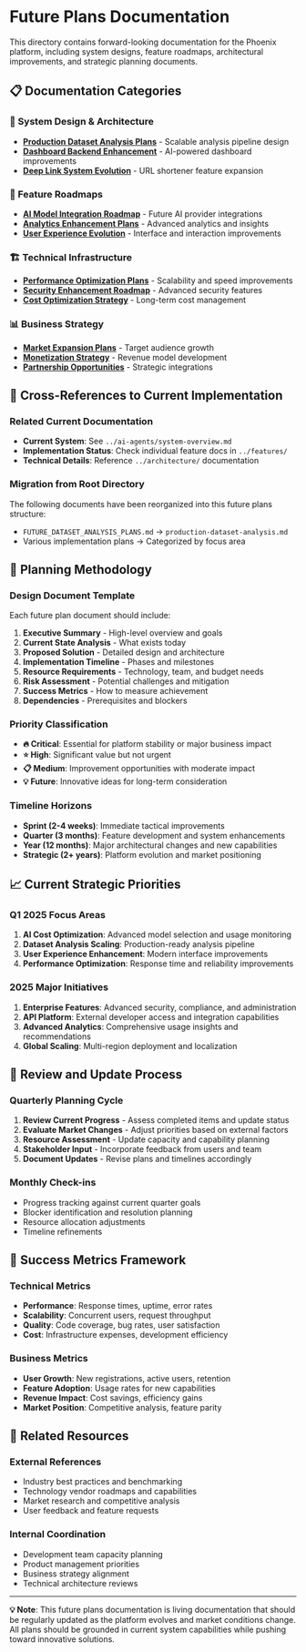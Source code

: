 # Future Plans Documentation

This directory contains forward-looking documentation for the Phoenix platform, including system designs, feature roadmaps, architectural improvements, and strategic planning documents.

## 📋 **Documentation Categories**

### **🎯 System Design & Architecture**
- **[Production Dataset Analysis Plans](./production-dataset-analysis.md)** - Scalable analysis pipeline design
- **[Dashboard Backend Enhancement](./dashboard-backend-plan.md)** - AI-powered dashboard improvements
- **[Deep Link System Evolution](./deeplink-system-roadmap.md)** - URL shortener feature expansion

### **🚀 Feature Roadmaps**
- **[AI Model Integration Roadmap](./ai-model-roadmap.md)** - Future AI provider integrations
- **[Analytics Enhancement Plans](./analytics-roadmap.md)** - Advanced analytics and insights
- **[User Experience Evolution](./ux-roadmap.md)** - Interface and interaction improvements

### **🏗️ Technical Infrastructure**
- **[Performance Optimization Plans](./performance-optimization.md)** - Scalability and speed improvements
- **[Security Enhancement Roadmap](./security-roadmap.md)** - Advanced security features
- **[Cost Optimization Strategy](./cost-optimization.md)** - Long-term cost management

### **📊 Business Strategy**
- **[Market Expansion Plans](./market-expansion.md)** - Target audience growth
- **[Monetization Strategy](./monetization-strategy.md)** - Revenue model development
- **[Partnership Opportunities](./partnership-roadmap.md)** - Strategic integrations

## 🔗 **Cross-References to Current Implementation**

### **Related Current Documentation**
- **Current System**: See `../ai-agents/system-overview.md`
- **Implementation Status**: Check individual feature docs in `../features/`
- **Technical Details**: Reference `../architecture/` documentation

### **Migration from Root Directory**
The following documents have been reorganized into this future plans structure:
- `FUTURE_DATASET_ANALYSIS_PLANS.md` → `production-dataset-analysis.md`
- Various implementation plans → Categorized by focus area

## 🎪 **Planning Methodology**

### **Design Document Template**
Each future plan document should include:
1. **Executive Summary** - High-level overview and goals
2. **Current State Analysis** - What exists today
3. **Proposed Solution** - Detailed design and architecture
4. **Implementation Timeline** - Phases and milestones
5. **Resource Requirements** - Technology, team, and budget needs
6. **Risk Assessment** - Potential challenges and mitigation
7. **Success Metrics** - How to measure achievement
8. **Dependencies** - Prerequisites and blockers

### **Priority Classification**
- **🔥 Critical**: Essential for platform stability or major business impact
- **⭐ High**: Significant value but not urgent
- **📋 Medium**: Improvement opportunities with moderate impact
- **💡 Future**: Innovative ideas for long-term consideration

### **Timeline Horizons**
- **Sprint (2-4 weeks)**: Immediate tactical improvements
- **Quarter (3 months)**: Feature development and system enhancements
- **Year (12 months)**: Major architectural changes and new capabilities
- **Strategic (2+ years)**: Platform evolution and market positioning

## 📈 **Current Strategic Priorities**

### **Q1 2025 Focus Areas**
1. **AI Cost Optimization**: Advanced model selection and usage monitoring
2. **Dataset Analysis Scaling**: Production-ready analysis pipeline
3. **User Experience Enhancement**: Modern interface improvements
4. **Performance Optimization**: Response time and reliability improvements

### **2025 Major Initiatives**
1. **Enterprise Features**: Advanced security, compliance, and administration
2. **API Platform**: External developer access and integration capabilities
3. **Advanced Analytics**: Comprehensive usage insights and recommendations
4. **Global Scaling**: Multi-region deployment and localization

## 🔄 **Review and Update Process**

### **Quarterly Planning Cycle**
1. **Review Current Progress** - Assess completed items and update status
2. **Evaluate Market Changes** - Adjust priorities based on external factors
3. **Resource Assessment** - Update capacity and capability planning
4. **Stakeholder Input** - Incorporate feedback from users and team
5. **Document Updates** - Revise plans and timelines accordingly

### **Monthly Check-ins**
- Progress tracking against current quarter goals
- Blocker identification and resolution planning
- Resource allocation adjustments
- Timeline refinements

## 🎯 **Success Metrics Framework**

### **Technical Metrics**
- **Performance**: Response times, uptime, error rates
- **Scalability**: Concurrent users, request throughput
- **Quality**: Code coverage, bug rates, user satisfaction
- **Cost**: Infrastructure expenses, development efficiency

### **Business Metrics**
- **User Growth**: New registrations, active users, retention
- **Feature Adoption**: Usage rates for new capabilities
- **Revenue Impact**: Cost savings, efficiency gains
- **Market Position**: Competitive analysis, feature parity

## 🔗 **Related Resources**

### **External References**
- Industry best practices and benchmarking
- Technology vendor roadmaps and capabilities
- Market research and competitive analysis
- User feedback and feature requests

### **Internal Coordination**
- Development team capacity planning
- Product management priorities
- Business strategy alignment
- Technical architecture reviews

---

**💡 Note**: This future plans documentation is living documentation that should be regularly updated as the platform evolves and market conditions change. All plans should be grounded in current system capabilities while pushing toward innovative solutions.